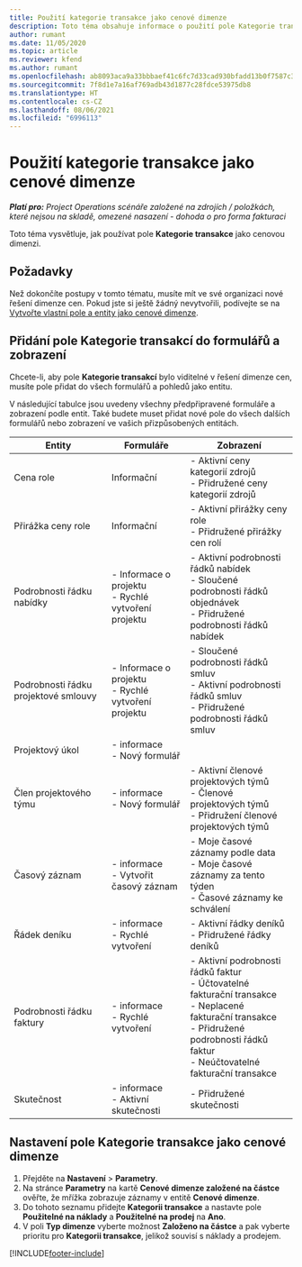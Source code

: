```yaml
---
title: Použití kategorie transakce jako cenové dimenze
description: Toto téma obsahuje informace o použití pole Kategorie transakce jako cenové dimenze.
author: rumant
ms.date: 11/05/2020
ms.topic: article
ms.reviewer: kfend
ms.author: rumant
ms.openlocfilehash: ab8093aca9a33bbbaef41c6fc7d33cad930bfadd13b0f7587c3de9032ac0d630
ms.sourcegitcommit: 7f8d1e7a16af769adb43d1877c28fdce53975db8
ms.translationtype: HT
ms.contentlocale: cs-CZ
ms.lasthandoff: 08/06/2021
ms.locfileid: "6996113"
---
```

# <a name="use-transaction-category-as-a-pricing-dimension"></a>Použití kategorie transakce jako cenové dimenze


_**Platí pro:** Project Operations scénáře založené na zdrojích / položkách, které nejsou na skladě, omezené nasazení - dohoda o pro forma fakturaci_


Toto téma vysvětluje, jak používat pole **Kategorie transakce** jako cenovou dimenzi. 

## <a name="prerequisites"></a>Požadavky
Než dokončíte postupy v tomto tématu, musíte mít ve své organizaci nové řešení dimenze cen. Pokud jste si ještě žádný nevytvořili, podívejte se na [Vytvořte vlastní pole a entity jako cenové dimenze](create-custom-fields-entities-pricing-dimensions.md).

## <a name="add-the-transaction-category-field-to-forms-and-views"></a>Přidání pole Kategorie transakcí do formulářů a zobrazení
Chcete-li, aby pole **Kategorie transakcí** bylo viditelné v řešení dimenze cen, musíte pole přidat do všech formulářů a pohledů jako entitu.

V následující tabulce jsou uvedeny všechny předpřipravené formuláře a zobrazení podle entit. Také budete muset přidat nové pole do všech dalších formulářů nebo zobrazení ve vašich přizpůsobených entitách.

|  Entity        | Formuláře     |Zobrazení        |
| ------------------------------|---------------------------------|----------------------------------|
|  Cena role| Informační |- Aktivní ceny kategorií zdrojů<br> - Přidružené ceny kategorií zdrojů |
|  Přirážka ceny role| Informační|- Aktivní přirážky ceny role<br>- Přidružené přirážky cen rolí |
|  Podrobnosti řádku nabídky|- Informace o projektu<br>- Rychlé vytvoření projektu| - Aktivní podrobnosti řádků nabídek<br>- Sloučené podrobnosti řádků objednávek<br>- Přidružené podrobnosti řádků nabídek |
|  Podrobnosti řádku projektové smlouvy|- Informace o projektu<br>- Rychlé vytvoření projektu|- Sloučené podrobnosti řádků smluv<br>- Aktivní podrobnosti řádků smluv<br>- Přidružené podrobnosti řádků smluv |
|  Projektový úkol|- informace<br>- Nový formulář| &nbsp; |
|  Člen projektového týmu|- informace<br>- Nový formulář|- Aktivní členové projektových týmů<br>- Členové projektových týmů<br>- Přidružení členové projektových týmů |
|  Časový záznam|- informace<br>- Vytvořit časový záznam|- Moje časové záznamy podle data<br>- Moje časové záznamy za tento týden<br>- Časové záznamy ke schválení|
|  Řádek deníku|- informace<br>- Rychlé vytvoření|- Aktivní řádky deníků<br>- Přidružené řádky deníků|
|  Podrobnosti řádku faktury|- informace<br>- Rychlé vytvoření|- Aktivní podrobnosti řádků faktur<br>- Účtovatelné fakturační transakce<br>- Neplacené fakturační transakce<br>- Přidružené podrobnosti řádků faktur <br>- Neúčtovatelné fakturační transakce|
|  Skutečnost|- informace<br>- Aktivní skutečnosti| - Přidružené skutečnosti |

## <a name="set-up-the-transaction-category-field-as-a-pricing-dimension"></a>Nastavení pole Kategorie transakce jako cenové dimenze

1. Přejděte na **Nastavení** > **Parametry**. 
2. Na stránce **Parametry** na kartě **Cenové dimenze založené na částce** ověřte, že mřížka zobrazuje záznamy v entitě **Cenové dimenze**.
3. Do tohoto seznamu přidejte **Kategorii transakce** a nastavte pole **Použitelné na náklady** a **Použitelné na prodej** na **Ano**.
4. V poli **Typ dimenze** vyberte možnost **Založeno na částce** a pak vyberte prioritu pro **Kategorii transakce**, jelikož souvisí s náklady a prodejem.


[!INCLUDE[footer-include](../includes/footer-banner.md)]
